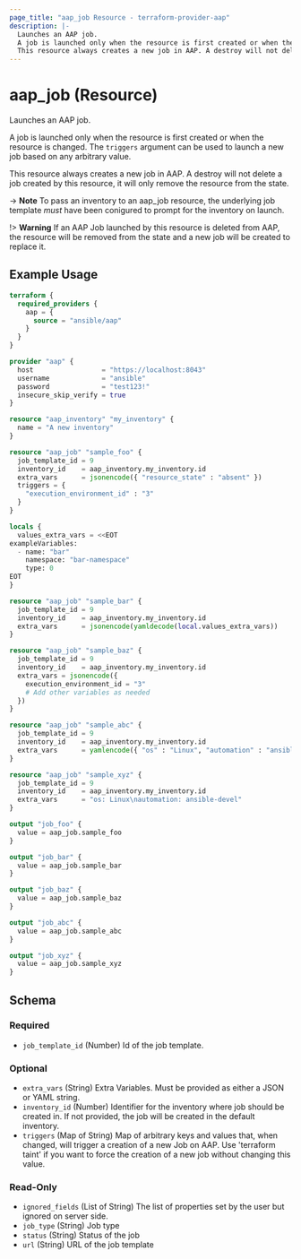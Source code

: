 ```yaml
---
page_title: "aap_job Resource - terraform-provider-aap"
description: |-
  Launches an AAP job.
  A job is launched only when the resource is first created or when the resource is changed. The triggers argument can be used to launch a new job based on any arbitrary value.
  This resource always creates a new job in AAP. A destroy will not delete a job created by this resource, it will only remove the resource from the state.
---
```


# aap_job (Resource)

Launches an AAP job.

A job is launched only when the resource is first created or when the resource is changed. The `triggers` argument can be used to launch a new job based on any arbitrary value.

This resource always creates a new job in AAP. A destroy will not delete a job created by this resource, it will only remove the resource from the state.

-> **Note** To pass an inventory to an aap_job resource, the underlying job template *must* have been conigured to prompt for the inventory on launch.

!> **Warning** If an AAP Job launched by this resource is deleted from AAP, the resource will be removed from the state and a new job will be created to replace it.


## Example Usage

```terraform
terraform {
  required_providers {
    aap = {
      source = "ansible/aap"
    }
  }
}

provider "aap" {
  host                 = "https://localhost:8043"
  username             = "ansible"
  password             = "test123!"
  insecure_skip_verify = true
}

resource "aap_inventory" "my_inventory" {
  name = "A new inventory"
}

resource "aap_job" "sample_foo" {
  job_template_id = 9
  inventory_id    = aap_inventory.my_inventory.id
  extra_vars      = jsonencode({ "resource_state" : "absent" })
  triggers = {
    "execution_environment_id" : "3"
  }
}

locals {
  values_extra_vars = <<EOT
exampleVariables:
  - name: "bar"
    namespace: "bar-namespace"
    type: 0
EOT
}

resource "aap_job" "sample_bar" {
  job_template_id = 9
  inventory_id    = aap_inventory.my_inventory.id
  extra_vars      = jsonencode(yamldecode(local.values_extra_vars))
}

resource "aap_job" "sample_baz" {
  job_template_id = 9
  inventory_id    = aap_inventory.my_inventory.id
  extra_vars = jsonencode({
    execution_environment_id = "3"
    # Add other variables as needed
  })
}

resource "aap_job" "sample_abc" {
  job_template_id = 9
  inventory_id    = aap_inventory.my_inventory.id
  extra_vars      = yamlencode({ "os" : "Linux", "automation" : "ansible" })
}

resource "aap_job" "sample_xyz" {
  job_template_id = 9
  inventory_id    = aap_inventory.my_inventory.id
  extra_vars      = "os: Linux\nautomation: ansible-devel"
}

output "job_foo" {
  value = aap_job.sample_foo
}

output "job_bar" {
  value = aap_job.sample_bar
}

output "job_baz" {
  value = aap_job.sample_baz
}

output "job_abc" {
  value = aap_job.sample_abc
}

output "job_xyz" {
  value = aap_job.sample_xyz
}
```


<!-- schema generated by tfplugindocs -->
## Schema

### Required

- `job_template_id` (Number) Id of the job template.

### Optional

- `extra_vars` (String) Extra Variables. Must be provided as either a JSON or YAML string.
- `inventory_id` (Number) Identifier for the inventory where job should be created in. If not provided, the job will be created in the default inventory.
- `triggers` (Map of String) Map of arbitrary keys and values that, when changed, will trigger a creation of a new Job on AAP. Use 'terraform taint' if you want to force the creation of a new job without changing this value.

### Read-Only

- `ignored_fields` (List of String) The list of properties set by the user but ignored on server side.
- `job_type` (String) Job type
- `status` (String) Status of the job
- `url` (String) URL of the job template
